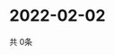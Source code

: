 # 2022-02-02
  共 0条

  <!-- BEGIN -->
  <!-- 最后更新时间Wed Feb 02 2022 15:03:41 GMT+0000 (Coordinated Universal Time) -->
  
  <!-- END -->
  
  